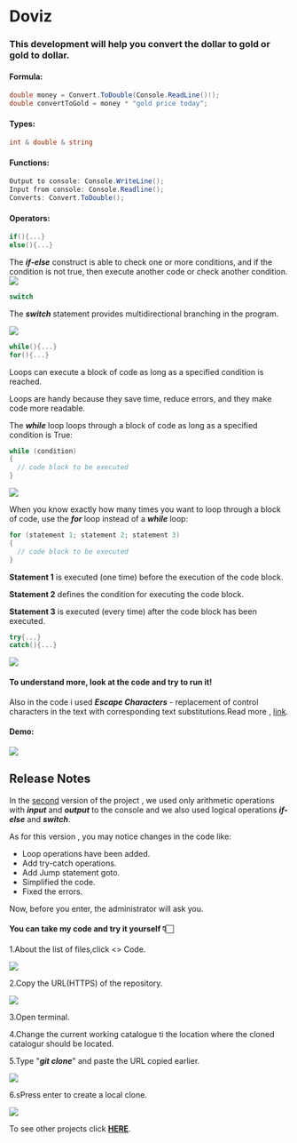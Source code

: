 # Doviz
### This development will help you convert the dollar to gold or gold to dollar.
  
#### Formula:
```C#
double money = Convert.ToDouble(Console.ReadLine()!);
double convertToGold = money * "gold price today";
```
#### Types:
```C#
int & double & string 
```
#### Functions:
```C#
Output to console: Console.WriteLine();
Input from console: Console.Readline();
Converts: Convert.ToDouble();
```
#### Operators:
```C#
if(){...}
else(){...}
```
The ***if-else*** construct is able to check one or more conditions, and if the condition is not true, then execute another code or check another condition.
![](./demo/demo7.png)
```C#
switch
```
The ***switch*** statement provides multidirectional branching in the program.

![](./demo/demo8.png)

```C#
while(){...}
for(){...}
```
Loops can execute a block of code as long as a specified condition is reached.

Loops are handy because they save time, reduce errors, and they make code more readable.

The ***while*** loop loops through a block of code as long as a specified condition is True:
```C#
while (condition) 
{
  // code block to be executed
}
```
![](./demo/demo6.png)

When you know exactly how many times you want to loop through a block of code, use the ***for*** loop instead of a ***while*** loop:
```C#
for (statement 1; statement 2; statement 3) 
{
  // code block to be executed
}
```

**Statement 1** is executed (one time) before the execution of the code block.

**Statement 2** defines the condition for executing the code block.

**Statement 3** is executed (every time) after the code block has been executed.

```C#
try{...}
catch(){...}
```

![](./demo/demo5.png)

#### To understand more, look at the code  and try to run it!

Also in the code i used ***Escape Characters*** - replacement of control characters in the text with corresponding text substitutions.Read more , [link](https://codebuns.com/csharp-basics/escape-sequences/).
#### Demo:

![](demo/demo9.png)

## Release Notes
In the [second](https://github.com/ZafarUrakov/Doviz/tree/releases/v2.0) version of the project , we used only arithmetic operations with ***input*** and ***output*** to the console and we also used logical operations ***if-else*** and ***switch***.

As for this version , you may notice changes in the code like:

- Loop operations have been added.
- Add try-catch operations.
- Add Jump statement goto.
- Simplified the code.
- Fixed the errors.

Now, before you enter, the administrator will ask you.

####  You can take my code and try it yourself 👇🏻

1.About the list of files,click <> Code.

![](./demo/demo1.png)

2.Copy the URL(HTTPS) of the repository.

![](demo/demo2.png)

3.Open terminal.

4.Change the current working catalogue ti the location where the cloned catalogur should be located.

5.Type "***git clone***" and paste the URL copied earlier.

![](demo/demo3.png)

6.sPress enter to create a local clone.

![](demo/demo4.png)

To see other projects click **[HERE](https://github.com/ZafarUrakov)**.